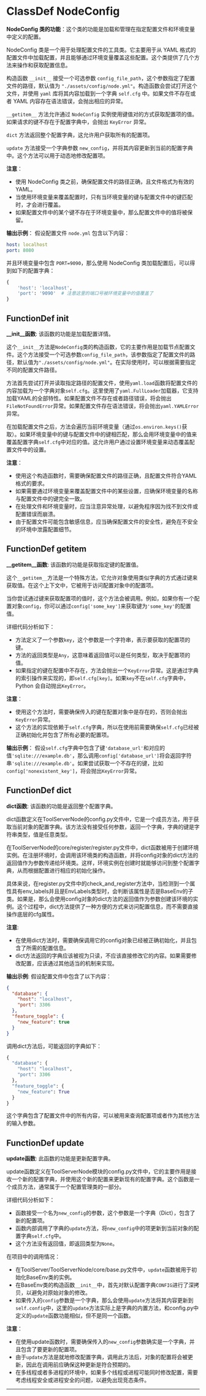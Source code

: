 # ClassDef NodeConfig
**NodeConfig 类的功能**：这个类的功能是加载和管理在指定配置文件和环境变量中定义的配置。

NodeConfig 类是一个用于处理配置文件的工具类。它主要用于从 YAML 格式的配置文件中加载配置，并且能够通过环境变量覆盖这些配置。这个类提供了几个方法来操作和获取配置信息。

构造函数 `__init__` 接受一个可选参数 `config_file_path`，这个参数指定了配置文件的路径，默认值为 `"./assets/config/node.yml"`。构造函数会尝试打开这个文件，并使用 `yaml` 库将其内容加载到一个字典 `self.cfg` 中。如果文件不存在或者 YAML 内容存在语法错误，会抛出相应的异常。

`__getitem__` 方法允许通过 `NodeConfig` 实例使用键值对的方式获取配置项的值。如果请求的键不存在于配置字典中，会抛出 `KeyError` 异常。

`dict` 方法返回整个配置字典，这允许用户获取所有的配置项。

`update` 方法接受一个字典参数 `new_config`，并将其内容更新到当前的配置字典中。这个方法可以用于动态地修改配置项。

**注意**：
- 使用 NodeConfig 类之前，确保配置文件的路径正确，且文件格式为有效的 YAML。
- 当使用环境变量来覆盖配置时，只有当环境变量的键与配置文件中的键匹配时，才会进行覆盖。
- 如果配置文件中的某个键不存在于环境变量中，那么配置文件中的值将被保留。

**输出示例**：
假设配置文件 `node.yml` 包含以下内容：
```yaml
host: localhost
port: 8080
```
并且环境变量中包含 `PORT=9090`，那么使用 NodeConfig 类加载配置后，可以得到如下的配置字典：
```python
{
    'host': 'localhost',
    'port': '9090'  # 注意这里的端口号被环境变量中的值覆盖了
}
```
## FunctionDef __init__
**__init__函数**: 该函数的功能是加载配置详情。

这个`__init__`方法是`NodeConfig`类的构造函数，它的主要作用是加载节点配置文件。这个方法接受一个可选参数`config_file_path`，该参数指定了配置文件的路径，默认值为`"./assets/config/node.yml"`。在实际使用时，可以根据需要指定不同的配置文件路径。

方法首先尝试打开并读取指定路径的配置文件，使用`yaml.load`函数将配置文件的内容加载为一个字典对象`self.cfg`。这里使用了`yaml.FullLoader`加载器，它支持加载YAML的全部特性。如果配置文件不存在或者路径错误，将会抛出`FileNotFoundError`异常。如果配置文件存在语法错误，将会抛出`yaml.YAMLError`异常。

在加载配置文件之后，方法会遍历当前环境变量（通过`os.environ.keys()`获取）。如果环境变量中的键与配置文件中的键相匹配，那么会用环境变量中的值来覆盖配置字典`self.cfg`中对应的值。这允许用户通过设置环境变量来动态覆盖配置文件中的设置。

**注意**：
- 使用这个构造函数时，需要确保配置文件的路径正确，且配置文件符合YAML格式的要求。
- 如果需要通过环境变量来覆盖配置文件中的某些设置，应确保环境变量的名称与配置文件中的键完全一致。
- 在处理文件和环境变量时，应当注意异常处理，以避免程序因为找不到文件或配置错误而崩溃。
- 由于配置文件可能包含敏感信息，应当确保配置文件的安全性，避免在不安全的环境中泄露配置细节。
## FunctionDef __getitem__
**__getitem__函数**: 该函数的功能是获取指定键的配置值。

这个`__getitem__`方法是一个特殊方法，它允许对象使用类似字典的方式通过键来获取值。在这个上下文中，它被用于访问配置对象中的配置项。

当你尝试通过键来获取配置项的值时，这个方法会被调用。例如，如果你有一个配置对象`config`，你可以通过`config['some_key']`来获取键为`'some_key'`的配置值。

详细代码分析如下：
- 方法定义了一个参数`key`，这个参数是一个字符串，表示要获取的配置项的键。
- 方法的返回类型是`Any`，这意味着返回值可以是任何类型，取决于配置项的值。
- 如果指定的键在配置中不存在，方法会抛出一个`KeyError`异常。这是通过字典的索引操作来实现的，即`self.cfg[key]`。如果`key`不在`self.cfg`字典中，Python 会自动抛出`KeyError`。

**注意**：
- 使用这个方法时，需要确保传入的键在配置对象中是存在的，否则会抛出`KeyError`异常。
- 这个方法的实现依赖于`self.cfg`字典，所以在使用前需要确保`self.cfg`已经被正确初始化并包含了所有必要的配置项。

**输出示例**：
假设`self.cfg`字典中包含了键`'database_url'`和对应的值`'sqlite:///example.db'`，那么调用`config['database_url']`将会返回字符串`'sqlite:///example.db'`。如果尝试获取一个不存在的键，比如`config['nonexistent_key']`，将会抛出`KeyError`异常。
## FunctionDef dict
**dict函数**: 该函数的功能是返回整个配置字典。

dict函数定义在ToolServerNode的config.py文件中，它是一个成员方法，用于获取当前对象的配置字典。该方法没有接受任何参数，返回一个字典，字典的键是字符串类型，值是任意类型。

在ToolServerNode的core/register/register.py文件中，dict函数被用于创建环境实例。在注册环境时，会调用该环境类的构造函数，并将config对象的dict方法的返回值作为参数传递给环境类。这样，环境实例在创建时就能够访问到整个配置字典，从而根据配置进行相应的初始化操作。

具体来说，在register.py文件中的check_and_register方法中，当检测到一个属性具有env_labels并且是EnvLabels类型时，会判断该属性是否是BaseEnv的子类。如果是，那么会使用config对象的dict方法的返回值作为参数创建该环境的实例。这个过程中，dict方法提供了一种方便的方式来访问配置信息，而不需要直接操作底层的cfg属性。

**注意**:
- 在使用dict方法时，需要确保调用它的config对象已经被正确初始化，并且包含了所需的配置信息。
- dict方法返回的字典应该被视为只读，不应该直接修改它的内容。如果需要修改配置，应该通过其他适当的机制来实现。

**输出示例**:
假设配置文件中包含了以下内容：

```json
{
  "database": {
    "host": "localhost",
    "port": 3306
  },
  "feature_toggle": {
    "new_feature": true
  }
}
```

调用dict方法后，可能返回的字典如下：

```python
{
  "database": {
    "host": "localhost",
    "port": 3306
  },
  "feature_toggle": {
    "new_feature": True
  }
}
```

这个字典包含了配置文件中的所有内容，可以被用来查询配置项或者作为其他方法的输入参数。
## FunctionDef update
**update函数**: 此函数的功能是更新配置字典。

update函数定义在ToolServerNode模块的config.py文件中，它的主要作用是接收一个新的配置字典，并使用这个新的配置来更新现有的配置字典。这个函数是一个成员方法，通常属于一个配置管理类的一部分。

详细代码分析如下：
- 函数接受一个名为`new_config`的参数，这个参数是一个字典（Dict），包含了新的配置项。
- 函数内部调用了字典的`update`方法，将`new_config`中的项更新到当前对象的配置字典`self.cfg`中。
- 这个方法没有返回值，即返回类型为`None`。

在项目中的调用情况：
- 在ToolServer/ToolServerNode/core/base.py文件中，`update`函数被用于初始化BaseEnv类的实例。
- 在BaseEnv类的构造函数`__init__`中，首先对默认配置字典`CONFIG`进行了深拷贝，以避免对原始对象的修改。
- 如果传入的`config`参数是一个字典，那么会使用`update`方法将其内容更新到`self.config`中，这里的`update`方法实际上是字典的内置方法，和config.py中定义的`update`函数功能相似，但不是同一个函数。

**注意**：
- 在使用update函数时，需要确保传入的`new_config`参数确实是一个字典，并且包含了要更新的配置项。
- 由于`update`方法是就地修改配置字典，调用此方法后，对象的配置将会被更新，因此在调用前应确保这种更新是符合预期的。
- 在多线程或者多进程的环境中，如果多个线程或进程可能同时修改配置，需要考虑线程安全或进程安全的问题，以避免出现竞态条件。
***
